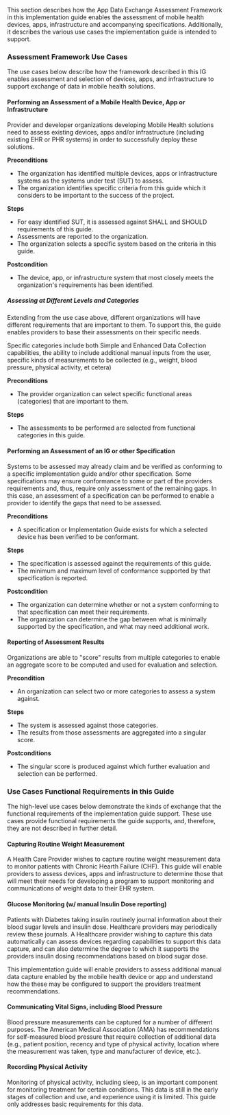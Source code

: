 This section describes how the App Data Exchange Assessment Framework in this implementation guide enables
the assessment of mobile health devices, apps, infrastructure and accompanying specifications. Additionally, it describes the various use cases the implementation guide is intended to support. 

### Assessment Framework Use Cases
The use cases below describe how the framework described in this IG enables assessment
and selection of devices, apps, and infrastructure to support exchange of data in mobile health solutions.

#### Performing an Assessment of a Mobile Health Device, App or Infrastructure
Provider and developer organizations developing Mobile Health solutions need to assess existing devices,
apps and/or infrastructure (including existing EHR or PHR systems) in order to successfully
deploy these solutions.

**Preconditions**
* The organization has identified multiple devices, apps or infrastructure systems as the systems
  under test (SUT) to assess.
* The organization identifies specific criteria from this guide which it considers to
  be important to the success of the project.

**Steps**
* For easy identified SUT, it is assessed against SHALL and SHOULD requirements of this guide.
* Assessments are reported to the organization.
* The organization selects a specific system based on the criteria in this guide.

**Postcondition**
* The device, app, or infrastructure system that most closely meets the organization's
  requirements has been identified.

##### Assessing at Different Levels and Categories
Extending from the use case above, different organizations will have different
requirements that are important to them. To support this, the guide enables providers
to base their assessments on their specific needs.

Specific categories include both Simple and Enhanced Data Collection capabilities, the
ability to include additional manual inputs from the user, specific kinds of measurements
to be collected (e.g., weight, blood pressure, physical activity, et cetera)

**Preconditions**
* The provider organization can select specific functional areas (categories) that are important
  to them.

**Steps**
* The assessments to be performed are selected from functional categories in this guide.

#### Performing an Assessment of an IG or other Specification
Systems to be assessed may already claim and be verified as conforming to a specific
implementation guide and/or other specification. Some specifications may ensure conformance to some or part of the providers requirements and, thus, require only assessment of the remaining gaps. In this case, an assessment of a specification can be performed to enable a provider to identify the gaps that need to be assessed.

**Preconditions**
* A specification or Implementation Guide exists for which a selected device has been
  verified to be conformant.

**Steps**
* The specification is assessed against the requirements of this guide.
* The minimum and maximum level of conformance supported by that specification is reported.

**Postcondition**
* The organization can determine whether or not a system conforming to that
  specification can meet their requirements.
* The organization can determine the gap between what is minimally supported by the
  specification, and what may need additional work.

#### Reporting of Assessment Results
Organizations are able to "score" results from multiple categories to enable an aggregate
score to be computed and used for evaluation and selection.

**Precondition**
* An organization can select two or more categories to assess a system against.

**Steps**
* The system is assessed against those categories.
* The results from those assessments are aggregated into a singular score.

**Postconditions**
* The singular score is produced against which further evaluation and selection can
  be performed.

### Use Cases Functional Requirements in this Guide
The high-level use cases below demonstrate the kinds of exchange that the functional
requirements of the implementation guide support. These use cases provide functional requirements the
guide supports, and, therefore, they are not described in further detail.

#### Capturing Routine Weight Measurement
A Health Care Provider wishes to capture routine weight measurement data to monitor
patients with Chronic Hearth Failure (CHF).  This guide will enable providers to assess
devices, apps and infrastructure to determine those that will meet their needs for developing
a program to support monitoring and communications of weight data to their EHR system.

#### Glucose Monitoring (w/ manual Insulin Dose reporting)
Patients with Diabetes taking insulin routinely journal information about their blood
sugar levels and insulin dose.  Healthcare providers may periodically review these journals.
A Healthcare provider wishing to capture this data automatically can assess devices regarding
capabilities to support this data capture, and can also determine the degree to which it supports
the providers insulin dosing recommendations based on blood sugar dose.

This implementation guide will enable providers to assess additional manual data capture enabled
by the mobile health device or app and understand how the these may be configured to support
the providers treatment recommendations.

#### Communicating Vital Signs, including Blood Pressure
Blood pressure measurements can be captured for a number of different purposes.  The
American Medical Association (AMA) has recommendations for self-measured blood pressure that require collection of
additional data (e.g., patient position, recency and type of physical activity, location
where the measurement was taken, type and manufacturer of device, etc.). 

#### Recording Physical Activity
Monitoring of physical activity, including sleep, is an important component for monitoring
treatment for certain conditions.  This data is still in the early stages
of collection and use, and experience using it is limited. This guide only addresses
basic requirements for this data.
